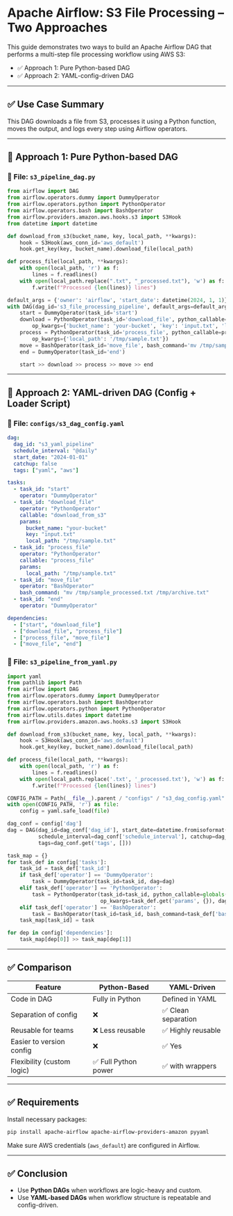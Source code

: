 # Apache Airflow: S3 File Processing – Two Approaches

This guide demonstrates two ways to build an Apache Airflow DAG that performs a multi-step file processing workflow using AWS S3:

- ✅ Approach 1: Pure Python-based DAG
- ✅ Approach 2: YAML-config-driven DAG

---

## ✅ Use Case Summary

This DAG downloads a file from S3, processes it using a Python function, moves the output, and logs every step using Airflow operators.

---

## 🚀 Approach 1: Pure Python-based DAG

### 📂 File: `s3_pipeline_dag.py`

```python
from airflow import DAG
from airflow.operators.dummy import DummyOperator
from airflow.operators.python import PythonOperator
from airflow.operators.bash import BashOperator
from airflow.providers.amazon.aws.hooks.s3 import S3Hook
from datetime import datetime

def download_from_s3(bucket_name, key, local_path, **kwargs):
    hook = S3Hook(aws_conn_id='aws_default')
    hook.get_key(key, bucket_name).download_file(local_path)

def process_file(local_path, **kwargs):
    with open(local_path, 'r') as f:
        lines = f.readlines()
    with open(local_path.replace(".txt", "_processed.txt"), 'w') as f:
        f.write(f"Processed {len(lines)} lines")

default_args = {'owner': 'airflow', 'start_date': datetime(2024, 1, 1)}
with DAG(dag_id='s3_file_processing_pipeline', default_args=default_args, schedule_interval=None, catchup=False) as dag:
    start = DummyOperator(task_id='start')
    download = PythonOperator(task_id='download_file', python_callable=download_from_s3,
        op_kwargs={'bucket_name': 'your-bucket', 'key': 'input.txt', 'local_path': '/tmp/sample.txt'})
    process = PythonOperator(task_id='process_file', python_callable=process_file,
        op_kwargs={'local_path': '/tmp/sample.txt'})
    move = BashOperator(task_id='move_file', bash_command='mv /tmp/sample_processed.txt /tmp/archive.txt')
    end = DummyOperator(task_id='end')

    start >> download >> process >> move >> end
```

---

## 🔧 Approach 2: YAML-driven DAG (Config + Loader Script)

### 📄 File: `configs/s3_dag_config.yaml`

```yaml
dag:
  dag_id: "s3_yaml_pipeline"
  schedule_interval: "@daily"
  start_date: "2024-01-01"
  catchup: false
  tags: ["yaml", "aws"]

tasks:
  - task_id: "start"
    operator: "DummyOperator"
  - task_id: "download_file"
    operator: "PythonOperator"
    callable: "download_from_s3"
    params:
      bucket_name: "your-bucket"
      key: "input.txt"
      local_path: "/tmp/sample.txt"
  - task_id: "process_file"
    operator: "PythonOperator"
    callable: "process_file"
    params:
      local_path: "/tmp/sample.txt"
  - task_id: "move_file"
    operator: "BashOperator"
    bash_command: "mv /tmp/sample_processed.txt /tmp/archive.txt"
  - task_id: "end"
    operator: "DummyOperator"

dependencies:
  - ["start", "download_file"]
  - ["download_file", "process_file"]
  - ["process_file", "move_file"]
  - ["move_file", "end"]
```

### 🐍 File: `s3_pipeline_from_yaml.py`

```python
import yaml
from pathlib import Path
from airflow import DAG
from airflow.operators.dummy import DummyOperator
from airflow.operators.bash import BashOperator
from airflow.operators.python import PythonOperator
from airflow.utils.dates import datetime
from airflow.providers.amazon.aws.hooks.s3 import S3Hook

def download_from_s3(bucket_name, key, local_path, **kwargs):
    hook = S3Hook(aws_conn_id='aws_default')
    hook.get_key(key, bucket_name).download_file(local_path)

def process_file(local_path, **kwargs):
    with open(local_path, 'r') as f:
        lines = f.readlines()
    with open(local_path.replace('.txt', '_processed.txt'), 'w') as f:
        f.write(f"Processed {len(lines)} lines")

CONFIG_PATH = Path(__file__).parent / "configs" / "s3_dag_config.yaml"
with open(CONFIG_PATH, 'r') as file:
    config = yaml.safe_load(file)

dag_conf = config['dag']
dag = DAG(dag_id=dag_conf['dag_id'], start_date=datetime.fromisoformat(dag_conf['start_date']),
          schedule_interval=dag_conf['schedule_interval'], catchup=dag_conf.get('catchup', False),
          tags=dag_conf.get('tags', []))

task_map = {}
for task_def in config['tasks']:
    task_id = task_def['task_id']
    if task_def['operator'] == 'DummyOperator':
        task = DummyOperator(task_id=task_id, dag=dag)
    elif task_def['operator'] == 'PythonOperator':
        task = PythonOperator(task_id=task_id, python_callable=globals()[task_def['callable']],
                              op_kwargs=task_def.get('params', {}), dag=dag)
    elif task_def['operator'] == 'BashOperator':
        task = BashOperator(task_id=task_id, bash_command=task_def['bash_command'], dag=dag)
    task_map[task_id] = task

for dep in config['dependencies']:
    task_map[dep[0]] >> task_map[dep[1]]
```

---

## ✅ Comparison

| Feature                  | Python-Based         | YAML-Driven         |
|--------------------------|----------------------|---------------------|
| Code in DAG              | Fully in Python      | Defined in YAML     |
| Separation of config     | ❌                   | ✅ Clean separation |
| Reusable for teams       | ❌ Less reusable     | ✅ Highly reusable  |
| Easier to version config | ❌                   | ✅ Yes              |
| Flexibility (custom logic)| ✅ Full Python power | ✅ with wrappers    |

---

## ✅ Requirements

Install necessary packages:

```bash
pip install apache-airflow apache-airflow-providers-amazon pyyaml
```

Make sure AWS credentials (`aws_default`) are configured in Airflow.

---

## ✅ Conclusion

- Use **Python DAGs** when workflows are logic-heavy and custom.
- Use **YAML-based DAGs** when workflow structure is repeatable and config-driven.
